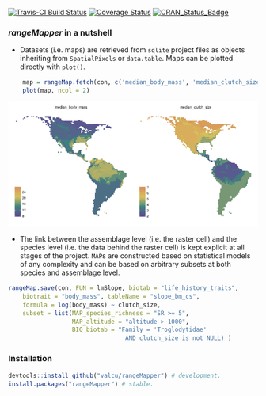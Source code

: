 <!-- README.md is generated from README.Rmd. Please edit that file
knitr::knit('README.Rmd')
-->


[![Travis-CI Build Status](https://travis-ci.org/valcu/rangeMapper.svg?branch=master)](https://travis-ci.org/valcu/rangeMapper)
[![Coverage Status](https://img.shields.io/codecov/c/github/valcu/rangeMapper/master.svg)](https://codecov.io/github/valcu/rangeMapper?branch=master)
[![CRAN_Status_Badge](http://www.r-pkg.org/badges/version/rangeMapper)](http://cran.r-project.org/package=rangeMapper)

### _rangeMapper_ in a nutshell


* Datasets (i.e. maps) are retrieved from `sqlite` project files as objects inheriting from `SpatialPixels` or `data.table`. Maps can be plotted directly with `plot()`.

```r
    map = rangeMap.fetch(con, c('median_body_mass', 'median_clutch_size'), spatial = FALSE)
    plot(map, ncol = 2)
```

![](README-1-1.png) 

*  The link between the assemblage level (i.e. the raster cell) and the species level (i.e. the data behind the raster cell) is kept explicit at all stages of the project.
`MAP`s are constructed based on statistical models of any complexity and can be based on arbitrary subsets at both species and assemblage level.

```R
rangeMap.save(con, FUN = lmSlope, biotab = "life_history_traits",
    biotrait = "body_mass", tableName = "slope_bm_cs",
    formula = log(body_mass) ~ clutch_size,
    subset = list(MAP_species_richness = "SR >= 5",
                  MAP_altitude = "altitude > 1000",
                  BIO_biotab = "Family = 'Troglodytidae'
                                 AND clutch_size is not NULL) )
```


### Installation
```R
devtools::install_github("valcu/rangeMapper") # development.
install.packages("rangeMapper") # stable.
```




